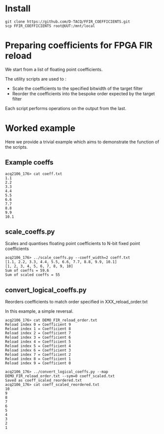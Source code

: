# Install
```
git clone https://github.com/D-TACQ/FFIR_COEFFICIENTS.git
scp FFIR_COEFFICIENTS root@UUT:/mnt/local
```

# Preparing coefficients for FPGA FIR reload

We start from a list of floating point coefficients.

The utility scripts are used to :
- Scale the coefficients to the specified bitwidth of the target filter
- Reorder the coefficients into the bespoke order expected by the target filter

Each script performs operations on the output from the last.

# Worked example

Here we provide a trivial example which aims to demonstrate the function of the scripts.

## Example coeffs

```
acq2106_176> cat coeff.txt
1.1
2.2
3.3
4.4
5.5
6.6
7.7
8.8
9.9
10.1
```

## scale_coeffs.py

Scales and quantises floating point coefficients to N-bit fixed point coefficients

```
acq2106_176> ../scale_coeffs.py --coeff_width=2 coeff.txt
[1.1, 2.2, 3.3, 4.4, 5.5, 6.6, 7.7, 8.8, 9.9, 10.1]
[1, 2, 3, 4, 5, 6, 7, 8, 9, 10]
Sum of coeffs = 59.6
Sum of scaled coeffs = 55
```

## convert_logical_coeffs.py

Reorders coefficients to match order specified in XXX_reload_order.txt

In this example, a simple reversal.

```
acq2106_176> cat DEMO_FIR_reload_order.txt
Reload index 0 = Coefficient 9
Reload index 1 = Coefficient 8
Reload index 2 = Coefficient 7
Reload index 3 = Coefficient 6
Reload index 4 = Coefficient 5
Reload index 5 = Coefficient 4
Reload index 6 = Coefficient 3
Reload index 7 = Coefficient 2
Reload index 8 = Coefficient 1
Reload index 9 = Coefficient 0
```

```
acq2106_176> ../convert_logical_coeffs.py --map DEMO_FIR_reload_order.txt --sym=0 coeff_scaled.txt
Saved as coeff_scaled_reordered.txt
acq2106_176> cat coeff_scaled_reordered.txt
10
9
8
7
6
5
4
3
2
1
```
